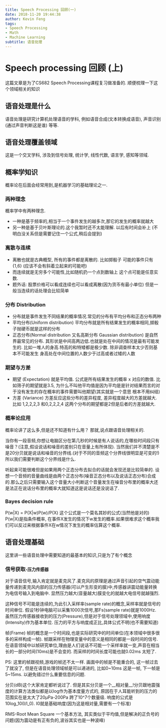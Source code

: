 ```yaml
---
title: Speech Processing 回顾(一)
date: 2018-11-20 19:44:38
author: Kevin Feng
tags:
- Speech Processing
- Math
- Machine Learning
subtitle: 语音处理
---
```

# Speech processing 回顾 (上)
<grey>这篇文章是为了CS682 Speech Processing课程复习做准备的. 顺便梳理一下这个领域相关的知识</grey>
<!--more-->
## 语音处理是什么
语音处理是研究计算机处理语音的学科, 例如语音合成(文本转换成语音), 声音识别(通过声音判断这是谁) 等等.

## 语音处理覆盖领域
这是一个交叉学科, 涉及到信号处理, 统计学, 线性代数, 语言学, 感知等领域.

## 概率学知识
<grey>概率论在后面会经常用到,是机器学习的基础理论之一.</grey>

### 两种理念
概率学中有两种理念.
- 一种是基于频率的,相当于一个事件发生的越多次,那它的发生的概率就越大
- 另一种是基于贝叶斯理论的.这个我暂时还不太能理解. 以后有时间会补上 (不明白没关系但是需要记住一个公式,稍后会提到)

### 离散与连续
- 离散也就是古典概型, 所有的事件都是离散的. 比如掷骰子 可能的事件只有{1,6} (应该不会有斜着立起来的可能吧)
- 而连续就是无穷多个可能性,比如随机扔一个点到数轴上 这个点可能是任意实数.
- 题外话: 股票价格可以看成连续也可以看成离散(因为货币有最小单位) 但是一般当连续的话处理会比较简单
### 分布 Distribution
- 分布就是事件发生不同结果的概率情况.常见的分布有平均分布和正态分布两种
- 平均分布(Uniform distribution) 平均分布就是所有结果发生的概率相同,掷骰子抛硬币就是这样的分布
- 正态分布(Normal distribution 又名高斯分布 Gaussian distribution) 是自然界最常见的分布. 其形状是中间高两边低.也就是处在中间的情况是最有可能发生的. 比如一堆人的身高.特高的和特矮都是极少数. 除非调查样本太少否则基本不可能发生 身高处在中间位置的人数少于过高或者过矮的人数

### 期望与方差
- 期望 (Expectation) 就是平均值. 公式是所有结果发生的概率 x 对应的数值. 比如筛子的期望就是3.5, 为什么不叫他平均值是因为平均是是针对结果而言的对于没有发生的存在概率的事件需要叫他期望(其实就是一个意思 根本不用纠结)
- 方差 (Variance) 方差反应这些分布的差异程度, 差异程度越大的方差就越大. 比如 1,2,2,2,3 和0,2,2,2,4 这两个分布的期望都是2但是后者的方差就越大.

### 概率论应用
<grey>概率论讲了这么多,但是还不知道有什么用？ 那就,说点跟语音处理相关的.<grey>

当你有一段音频,你想让电脑区分在第几秒的时候是有人说话的,在哪些时间段只有噪音？(注意,假设说话和噪音的差别只在音量上有所体现). 当然我们并不清楚是不是20分贝就是说话和噪音的分界线.(对于不同的音频这个分界线很明显是可变的!) 所以我们需要判断这个分界线是什么.

听起来可能很难但是如果用两个正态分布去拟合的话就会发现还是比较简单的. 设想一个音频的音量曲线是由两个正态分布(噪音正态分布以及说话正态分布)合成的.那么之后只需要输入这个音量大小判断这个音量发生在噪音分布里的概率大还是法正在说话分布里的概率大就知道这是说话还是没说话了.
### Bayes decision rule
P(w|X) = P(X|w)P(w)/P(X)
这个公式是一个莫名其妙的公式(当然他是对的)
P(w|X)是指条件概率, 在事件X发生的情况下w发生的概率.如果很难求这个概率我们可以反过来根据事件X在w情况下发生的概率估算这个概率.
## 语音处理基础
<grey>这里讲一些语音处理中需要知道的最基本的知识,只是为了有个概念</grey>
### 信号获取<small>-压力传感器</small>
对于语音信号,输入肯定就是麦克风了.麦克风的原理是通过声音引起的空气震动能量传递到麦克风内部的压力传感器(可以产生形变的膜)中,传感器讲震动能量转换为电信号输入到电脑中. 显然压力越大(音量越大)膜变化的就越大电信号就越强烈.

这种信号不可能是连续的,为此引入采样率(sample rate)的概念,采样率就是信号的时间单位. 假设1秒钟电脑可以采集1000次信号,那Fs(sample rate)就是1000Hz.
虽然压力传感器接收到的压力(Pressure),但是对于信号处理领域中,使用响度(Intensity)作为基本单位. 压力的平方与响度成正比,具体公式不明(也不需要知道)

帧(Frame) 帧的概念是一个时间段,也是实际研究中的时间单位(在本领域中很多很多的采样构成一帧). 帧跟采样在物理变量中的意义是相同的都是一段时间的信号.在语音领域中以帧研究单位,理由是人们说话不可能一个采样率就一变,声音在相当长的一部分时间(10ms)是不会变的. 而采样的时间长度可能也就0.02ms 太短了. 

PS: 这里的帧跟视频,游戏的帧还不太一样. 画面中的帧是不能重合的, 这一帧过去了就没了, 但是在语音处理领域帧是可以递进的, 比如0~10ms 这是一帧, 下一帧是5~15ms. 以避免错过什么重要信息的问题.

分贝(dB)这个大家肯定都听说过了. 但是其实分贝是一个__相对量__!分贝跟地震强度的计算方法类似都是以log作为基本度量方式的, 原因在于人耳能听到的压力的范围实在是太大了20μPa-200Pa 跨了10^7个数量级. 响度的公式是10log_10(I/I_0). I0就是基础响度(因为这是相对量,需要有一个标准)

RMS-Root Mean Square 一个基本方法, 其实类似于平均值,但是解决的正负号的问题(因为震动是有正有负的,波谷其实也是一种波峰)